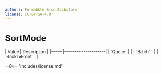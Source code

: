 ```yaml
---
authors: Formabble & contributors
license: CC-BY-SA-4.0
---
```



# SortMode

<div class="sh-parameters" markdown="1">
| Value  | Description |
|------|---------------------|
| `Queue` |  |
| `Batch` |  |
| `BackToFront` |  |

</div>

--8<-- "includes/license.md"
